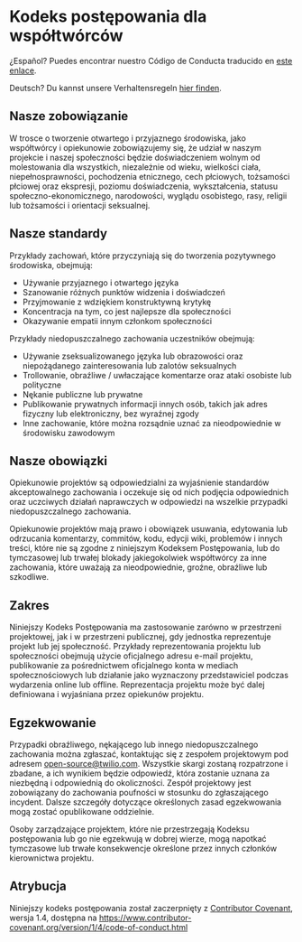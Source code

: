 # Kodeks postępowania dla współtwórców

¿Español? Puedes encontrar nuestro Código de Conducta traducido en [este enlace](docs/es/CODE_OF_CONDUCT.md).

Deutsch? Du kannst unsere Verhaltensregeln [hier finden](docs/de/CODE_OF_CONDUCT.md).

## Nasze zobowiązanie

W trosce o tworzenie otwartego i przyjaznego środowiska,
jako współtwórcy i opiekunowie zobowiązujemy się, że udział w
naszym projekcie i naszej społeczności będzie doświadczeniem wolnym
od molestowania dla wszystkich, niezależnie od wieku, wielkości ciała, niepełnosprawności,
pochodzenia etnicznego, cech płciowych, tożsamości płciowej oraz ekspresji,
poziomu doświadczenia, wykształcenia, statusu społeczno-ekonomicznego, narodowości,
wyglądu osobistego, rasy, religii lub tożsamości i orientacji seksualnej.

## Nasze standardy

Przykłady zachowań, które przyczyniają się do tworzenia pozytywnego środowiska,
obejmują:

- Używanie przyjaznego i otwartego języka
- Szanowanie różnych punktów widzenia i doświadczeń
- Przyjmowanie z wdziękiem konstruktywną krytykę
- Koncentracja na tym, co jest najlepsze dla społeczności
- Okazywanie empatii innym członkom społeczności

Przykłady niedopuszczalnego zachowania uczestników obejmują:

- Używanie zseksualizowanego języka lub obrazowości oraz niepożądanego zainteresowania
  lub zalotów seksualnych
- Trollowanie, obraźliwe / uwłaczające komentarze oraz ataki osobiste lub polityczne
- Nękanie publiczne lub prywatne
- Publikowanie prywatnych informacji innych osób, takich jak adres fizyczny lub elektroniczny, bez wyraźnej zgody
- Inne zachowanie, które można rozsądnie uznać za nieodpowiednie w środowisku zawodowym

## Nasze obowiązki

Opiekunowie projektów są odpowiedzialni za wyjaśnienie standardów akceptowalnego zachowania
i oczekuje się od nich podjęcia odpowiednich oraz uczciwych działań naprawczych
w odpowiedzi na wszelkie przypadki niedopuszczalnego zachowania.

Opiekunowie projektów mają prawo i obowiązek usuwania, edytowania lub odrzucania komentarzy,
commitów, kodu, edycji wiki, problemów i innych treści, które nie są zgodne z niniejszym Kodeksem Postępowania,
lub do tymczasowej lub trwałej blokady jakiegokolwiek współtwórcy za inne zachowania,
które uważają za nieodpowiednie, groźne, obraźliwe lub szkodliwe.

## Zakres

Niniejszy Kodeks Postępowania ma zastosowanie zarówno w przestrzeni projektowej,
jak i w przestrzeni publicznej, gdy jednostka reprezentuje projekt lub jej społeczność.
Przykłady reprezentowania projektu lub społeczności obejmują użycie oficjalnego adresu e-mail projektu,
publikowanie za pośrednictwem oficjalnego konta w mediach społecznościowych lub działanie jako wyznaczony
przedstawiciel podczas wydarzenia online lub offline.
Reprezentacja projektu może być dalej definiowana i wyjaśniana przez opiekunów projektu.

## Egzekwowanie

Przypadki obraźliwego, nękającego lub innego niedopuszczalnego zachowania można zgłaszać,
kontaktując się z zespołem projektowym pod adresem open-source@twilio.com.
Wszystkie skargi zostaną rozpatrzone i zbadane, a ich wynikiem będzie odpowiedź, która zostanie uznana za niezbędną
i odpowiednią do okoliczności. Zespół projektowy jest zobowiązany do zachowania poufności w stosunku do zgłaszającego incydent.
Dalsze szczegóły dotyczące określonych zasad egzekwowania mogą zostać opublikowane oddzielnie.

Osoby zarządzające projektem, które nie przestrzegają Kodeksu postępowania lub go nie egzekwują w dobrej wierze,
mogą napotkać tymczasowe lub trwałe konsekwencje określone przez innych członków kierownictwa projektu.

## Atrybucja

Niniejszy kodeks postępowania został zaczerpnięty z [Contributor Covenant][homepage], wersja 1.4,
dostępna na https://www.contributor-covenant.org/version/1/4/code-of-conduct.html

[homepage]: https://www.contributor-covenant.org
